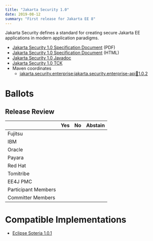 ```yaml
---
title: "Jakarta Security 1.0"
date: 2019-08-12
summary: "First release for Jakarta EE 8"
---
```

Jakarta Security defines a standard for creating secure Jakarta EE applications in modern application paradigms.

* [Jakarta Security 1.0 Specification Document](./security-spec-1.0.pdf) (PDF)
* [Jakarta Security 1.0 Specification Document](./security-spec-1.0.html) (HTML)
* [Jakarta Security 1.0 Javadoc](./apidocs)
* [Jakarta Security 1.0 TCK](https://download.eclipse.org/jakartaee/security/1.0/jakarta-security-tck-1.0.0.zip)
* Maven coordinates
  * [jakarta.security.enterprise:jakarta.security.enterprise-api:jar:1.0.2](https://search.maven.org/artifact/jakarta.security.enterprise/jakarta.security.enterprise-api/1.0.2/jar)

# Ballots

## Release Review

|                       |  Yes    | No      | Abstain  |
|-----------------------|---------|---------|----------|
|Fujitsu                |         |         |          |
|IBM                    |         |         |          |
|Oracle                 |         |         |          |
|Payara                 |         |         |          |
|Red Hat                |         |         |          |
|Tomitribe              |         |         |          |
|EE4J PMC               |         |         |          |
|Participant Members    |         |         |          |
|Committer Members      |         |         |          |


# Compatible Implementations

* [Eclipse Soteria 1.0.1](https://eclipse-ee4j.github.io/soteria)